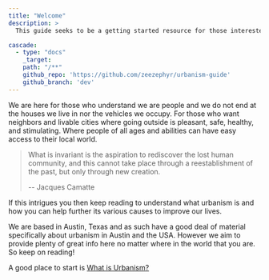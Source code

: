 ```yaml
---
title: "Welcome"
description: >
  This guide seeks to be a getting started resource for those interested in urbanism.

cascade:
  - type: "docs"
    _target:
    path: "/**"
    github_repo: 'https://github.com/zeezephyr/urbanism-guide'
    github_branch: 'dev'
---
```

We are here for those who understand we are people and we do not end at the houses we live in nor the vehicles we occupy. For those who want neighbors and livable cities where going outside is pleasant, safe, healthy, and stimulating. Where people of all ages and abilities can have easy access to their local world.

> What is invariant is the aspiration to rediscover the lost human community, and this cannot take place through a reestablishment of the past, but only through new creation.
>
> \-\- Jacques Camatte

If this intrigues you then keep reading to understand what urbanism is and how you can help further its various causes to improve our lives.

We are based in Austin, Texas and as such have a good deal of material specifically about urbanism in Austin and the USA. However we aim to provide plenty of great info here no matter where in the world that you are. So keep on reading!

A good place to start is [What is Urbanism?](/getting_started/what_is_urbanism)
